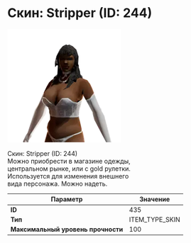 # Скин: Stripper (ID: 244)

![Item Image](../img/435.webp?raw=true)

Скин: Stripper (ID: 244)<br>Можно приобрести в магазине одежды,<br>центральном рынке, или с gold рулетки.<br>Используется для изменения внешнего<br>вида персонажа. Можно надеть.


| Параметр | Значение |
|----------|----------|
| **ID** | 435 |
| **Тип** | ITEM_TYPE_SKIN |
| **Максимальный уровень прочности** | 100 |

